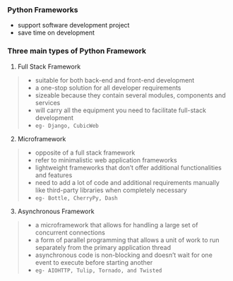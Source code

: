 ### Python Frameworks
- support software development project
- save time on development
### Three main types of Python Framework
1. Full Stack Framework
> - suitable for both back-end and front-end development
> - a one-stop solution for all developer requirements
> - sizeable because they contain several modules, components and services
> - will carry all the equipment you need to facilitate full-stack development
> - `eg- Django, CubicWeb`

2. Microframework
> - opposite of a full stack framework
> - refer to minimalistic web application frameworks
> - lightweight frameworks that don’t offer additional functionalities and features
> - need to add a lot of code and additional requirements manually like third-party libraries when completely necessary
> - `eg- Bottle, CherryPy, Dash`

3. Asynchronous Framework
> - a microframework that allows for handling a large set of concurrent connections
> - a form of parallel programming that allows a unit of work to run separately from the primary application thread
> - asynchronous code is non-blocking and doesn’t wait for one event to execute before starting another
> - `eg- AIOHTTP, Tulip, Tornado, and Twisted`
